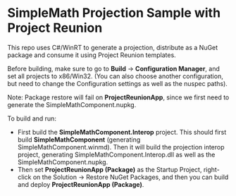 # SimpleMath Projection Sample with Project Reunion

This repo uses C#/WinRT to generate a projection, distribute as a NuGet package and consume it using Project Reunion templates.

Before building, make sure to go to **Build** -> **Configuration Manager**, and set all projects to x86/Win32. (You can also choose another configuration, but need to change the Configuration settings as well as the nuspec paths).

Note: Package restore will fail on **ProjectReunionApp**, since we first need to generate the SimpleMathComponent.nupkg.

To build and run:

- First build the **SimpleMathComponent.Interop** project. This should first build **SimpleMathComponent** (generating SimpleMathComponent.winmd). Then it will build the projection interop project, generating SimpleMathComponent.Interop.dll as well as the SimpleMathComponent.nupkg.
- Then set **ProjectReunionApp (Package)** as the Startup Project, right-click on the Solution -> Restore NuGet Packages, and then you can build and deploy **ProjectReunionApp (Package)**.
